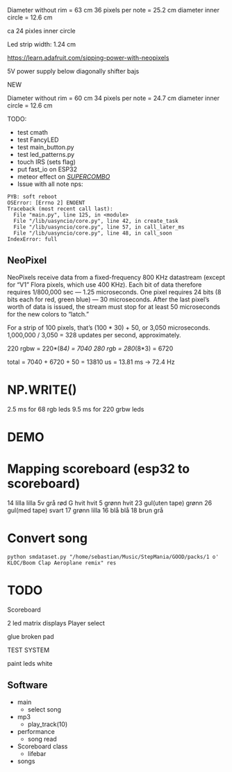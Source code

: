 Diameter without rim = 63 cm
36 pixels per note = 25.2 cm
diameter inner circle = 12.6 cm

ca 24 pixles inner circle

Led strip width: 1.24 cm

https://learn.adafruit.com/sipping-power-with-neopixels

5V power supply below diagonally shifter bajs



NEW

Diameter without rim = 60 cm
34 pixels per note = 24.7 cm
diameter inner circle = 12.6 cm


TODO:

* test cmath
* test FancyLED
* test main_button.py
* test led_patterns.py
* touch IRS (sets flag)
* put fast_io on ESP32
* meteor effect on [_SUPERCOMBO_](https://www.tweaking4all.com/hardware/arduino/adruino-led-strip-effects/#MakeyoureffectscoolerDiffuseLighttoiletpapermagic)
* Issue with all note nps:
```
PYB: soft reboot
OSError: [Errno 2] ENOENT
Traceback (most recent call last):
  File "main.py", line 125, in <module>
  File "/lib/uasyncio/core.py", line 42, in create_task
  File "/lib/uasyncio/core.py", line 57, in call_later_ms
  File "/lib/uasyncio/core.py", line 48, in call_soon
IndexError: full
```

## NeoPixel

NeoPixels receive data from a fixed-frequency 800 KHz datastream (except for “V1” Flora pixels, which use 400 KHz). Each bit of data therefore requires 1/800,000 sec — 1.25 microseconds. One pixel requires 24 bits (8 bits each for red, green blue) — 30 microseconds. After the last pixel’s worth of data is issued, the stream must stop for at least 50 microseconds for the new colors to “latch.”

For a strip of 100 pixels, that’s (100 * 30) + 50, or 3,050 microseconds. 1,000,000 / 3,050 = 328 updates per second, approximately.

220 rgbw = 220*(8*4) = 7040
280 rgb = 280*(8*3) = 6720

total = 7040 + 6720 + 50 = 13810 us = 13.81 ms -> 72.4 Hz

# NP.WRITE()

2.5 ms for 68 rgb leds
9.5 ms for 220 grbw leds


# DEMO

# Mapping scoreboard (esp32 to scoreboard)

14 lilla lilla
5v grå rød
G hvit hvit
5 grønn hvit
23 gul(uten tape) grønn
26 gul(med tape) svart
17 grønn lilla
16 blå blå
18 brun grå

# Convert song
`python smdataset.py "/home/sebastian/Music/StepMania/GOOD/packs/1 o' KLOC/Boom Clap Aeroplane remix" res`




# TODO

Scoreboard

2 led matrix displays
Player select

glue broken pad

TEST SYSTEM

paint leds white

## Software

- main
  - select song
- mp3
  - play_track(10)
- performance
  - song read
- Scoreboard class
  - lifebar
- songs